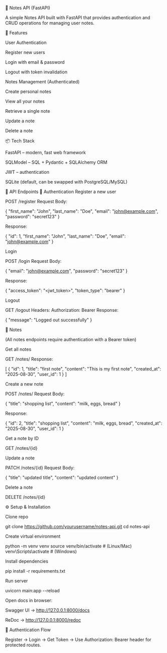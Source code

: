 📝 Notes API (FastAPI)

A simple Notes API built with FastAPI that provides authentication and CRUD operations for managing user notes.

🚀 Features

User Authentication

Register new users

Login with email & password

Logout with token invalidation

Notes Management (Authenticated)

Create personal notes

View all your notes

Retrieve a single note

Update a note

Delete a note

📦 Tech Stack

FastAPI
 – modern, fast web framework

SQLModel
 – SQL + Pydantic + SQLAlchemy ORM

JWT
 – authentication

SQLite (default, can be swapped with PostgreSQL/MySQL)

📖 API Endpoints
🔑 Authentication
Register a new user

POST /register
Request Body:

{
  "first_name": "John",
  "last_name": "Doe",
  "email": "john@example.com",
  "password": "secret123"
}


Response:

{
  "id": 1,
  "first_name": "John",
  "last_name": "Doe",
  "email": "john@example.com"
}

Login

POST /login
Request Body:

{
  "email": "john@example.com",
  "password": "secret123"
}


Response:

{
  "access_token": "<jwt_token>",
  "token_type": "bearer"
}

Logout

GET /logout
Headers:
Authorization: Bearer <token>
Response:

{ "message": "Logged out successfully" }

📝 Notes

(All notes endpoints require authentication with a Bearer token)

Get all notes

GET /notes/
Response:

[
  {
    "id": 1,
    "title": "first note",
    "content": "This is my first note",
    "created_at": "2025-08-30",
    "user_id": 1
  }
]

Create a new note

POST /notes/
Request Body:

{
  "title": "shopping list",
  "content": "milk, eggs, bread"
}


Response:

{
  "id": 2,
  "title": "shopping list",
  "content": "milk, eggs, bread",
  "created_at": "2025-08-30",
  "user_id": 1
}

Get a note by ID

GET /notes/{id}

Update a note

PATCH /notes/{id}
Request Body:

{
  "title": "updated title",
  "content": "updated content"
}

Delete a note

DELETE /notes/{id}

⚙️ Setup & Installation

Clone repo

git clone https://github.com/yourusername/notes-api.git
cd notes-api


Create virtual environment

python -m venv venv
source venv/bin/activate   # (Linux/Mac)
venv\Scripts\activate      # (Windows)


Install dependencies

pip install -r requirements.txt


Run server

uvicorn main:app --reload


Open docs in browser:

Swagger UI → http://127.0.0.1:8000/docs

ReDoc → http://127.0.0.1:8000/redoc

🔐 Authentication Flow

Register → Login → Get Token → Use Authorization: Bearer <token> header for protected routes.